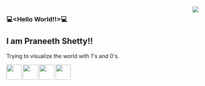 
<img align='right' src='https://media.giphy.com/media/l0HlNaQ6gWfllcjDO/giphy.gif'>

### 💻\<Hello World!!\>💻

## I am **Praneeth Shetty**!!<br>
Trying to visualize the world with 1's and 0's.


<a href='mailto:praneethshetty10@gmail.com'><img src='https://simpleicons.org/icons/gmail.svg' height='40'></a>
[<img height='40' align='left' src='https://simpleicons.org/icons/linkedin.svg'>](https://www.linkedin.com/in/praneeth-shetty-6b0892202/)
[<img height='40' align='left' src='https://simpleicons.org/icons/youtube.svg'>](https://www.youtube.com/channel/UCqmjz897ENq1ySddSkvtUNg)
[<img height='40' align='left' src='https://simpleicons.org/icons/twitter.svg'>](https://twitter.com/ganimtron_10)
